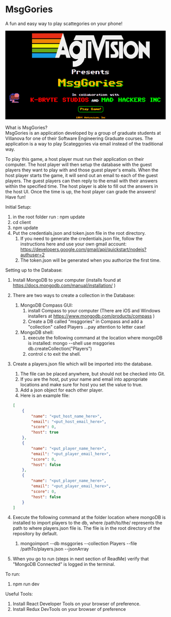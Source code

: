 # MsgGories
A fun and easy way to play scattegories on your phone!

![SplashScreen](/client/src/img/SplashScreen.png)

What is MsgGories?  
MsgGories is an application developed by a group of graduate students at Villanova for one of their Software Engineering Graduate courses. The application is a way to play Scateggories via email instead of the traditional way. 

To play this game, a host player must run their application on their computer. The host player will then setup the database with the guest players they want to play with and those guest player's emails. When the host player starts the game, it will send out an email to each of the guest players. The guest players can then reply to the email with their answers within the specified time. The host player is able to fill out the answers in the host UI. Once the time is up, the host player can grade the answers! Have fun!

Initial Setup:
1. in the root folder run : npm update
1. cd client 
1. npm update
1. Put the credentials.json and token.json file in the root directory. 
    1. If you need to generate the credentials.json file, follow the instructions here and use your own gmail account: https://developers.google.com/gmail/api/quickstart/nodejs?authuser=2
    1. The token.json will be generated when you authorize the first time.

Setting up to the Database:
1. Install MongoDB to your computer (installs found at  https://docs.mongodb.com/manual/installation/ )
1. There are two ways to create a collection in the Database: 
    1. MongoDB Compass GUI: 
        1. install Compass to your computer (There are iOS and Windows installers at https://www.mongodb.com/products/compass )
        1. Create a DB called "msggories" in Compass and add a "collection" called Players ...pay attention to letter case!
    1. MongoDB shell:
        1. execute the following command at the location where mongoDB is installed: 
        mongo --shell use msggories db.createCollection("Players")
        1. control c to exit the shell. 
1. Create a players.json file which will be imported into the database.
    1. The file can be placed anywhere, but should not be checked into Git.
    1. If you are the host, put your name and email into appropriate locations and make sure for host you set the value to true.
    1. Add a json object for each other player. 
    1. Here is an example file:
    ```json 
    [
        {
            "name": "<put_host_name_here>",
            "email": "<put_host_email_here>",
            "score": 0,
            "host": true
        },
        {
            "name": "<put_player_name_here>",
            "email": "<put_player_email_here>",
            "score": 0,
            "host": false
        },
        {
            "name": "<put_player_name_here>",
            "email": "<put_player_email_here>",
            "score": 0,
            "host": false
        }
    ]
    ```

1. Execute the following command at the folder location where mongoDB is installed to import players to the db, where /path/to/the/ represents the path to where players.json file is. The file is in the root directory of the repository by default.

    1. mongoimport --db msggories --collection Players --file /pathTo/players.json --jsonArray
1. When you go to run (steps in next section of ReadMe) verify that "MongoDB Connected" is logged in the terminal. 

To run:
1. npm run dev  

Useful Tools:
1. Install React Developer Tools on your browser of preference.
1. Install Redux DevTools on your browser of preference

